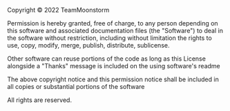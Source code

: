 Copyright © 2022 TeamMoonstorm

Permission is hereby granted, free of charge, to any person depending
on this software and associated documentation files (the "Software")
to deal in the software without restriction, including without limitation
the rights to use, copy, modify, merge, publish, distribute, sublicense.

Other software can reuse portions of the code as long as this License alongside a
"Thanks" message is included on the using software's readme

The above copyright notice and this permission notice shall be included in
all copies or substantial portions of the software

All rights are reserved.
